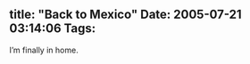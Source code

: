 title: "Back to Mexico"
Date: 2005-07-21 03:14:06
Tags: 
---
I&#8217;m finally in home.<br/><br/><br/><br/>
